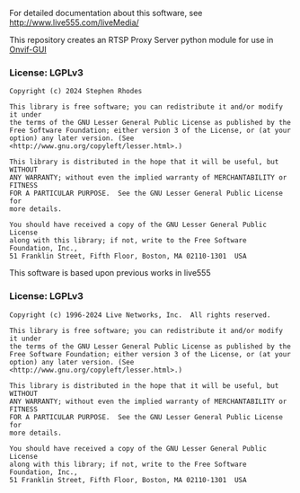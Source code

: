 For detailed documentation about this software,
see <http://www.live555.com/liveMedia/>

This repository creates an RTSP Proxy Server python module for use in [Onvif-GUI](https://github.com/sr99622/libonvif) 

### License: LGPLv3

    Copyright (c) 2024 Stephen Rhodes 

    This library is free software; you can redistribute it and/or modify it under
    the terms of the GNU Lesser General Public License as published by the
    Free Software Foundation; either version 3 of the License, or (at your
    option) any later version. (See <http://www.gnu.org/copyleft/lesser.html>.)

    This library is distributed in the hope that it will be useful, but WITHOUT
    ANY WARRANTY; without even the implied warranty of MERCHANTABILITY or FITNESS
    FOR A PARTICULAR PURPOSE.  See the GNU Lesser General Public License for
    more details.

    You should have received a copy of the GNU Lesser General Public License
    along with this library; if not, write to the Free Software Foundation, Inc.,
    51 Franklin Street, Fifth Floor, Boston, MA 02110-1301  USA

This software is based upon previous works in live555

### License: LGPLv3

    Copyright (c) 1996-2024 Live Networks, Inc.  All rights reserved.

    This library is free software; you can redistribute it and/or modify it under
    the terms of the GNU Lesser General Public License as published by the
    Free Software Foundation; either version 3 of the License, or (at your
    option) any later version. (See <http://www.gnu.org/copyleft/lesser.html>.)

    This library is distributed in the hope that it will be useful, but WITHOUT
    ANY WARRANTY; without even the implied warranty of MERCHANTABILITY or FITNESS
    FOR A PARTICULAR PURPOSE.  See the GNU Lesser General Public License for
    more details.

    You should have received a copy of the GNU Lesser General Public License
    along with this library; if not, write to the Free Software Foundation, Inc.,
    51 Franklin Street, Fifth Floor, Boston, MA 02110-1301  USA

